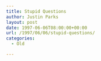 ```yaml
---
title: Stupid Questions
author: Justin Parks
layout: post
date: 1997-06-06T08:00:00+00:00
url: /1997/06/06/stupid-questions/
categories:
  - Old

---
```

